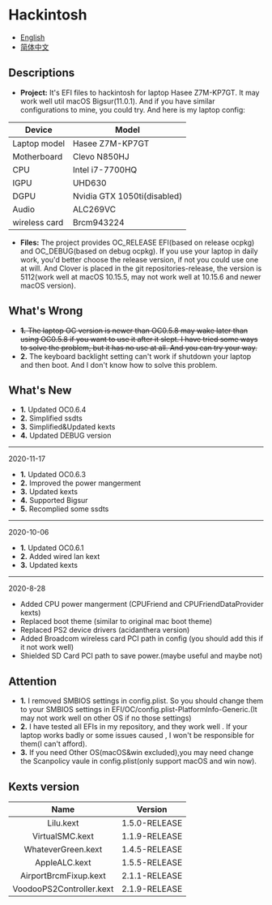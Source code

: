 # Hackintosh
* [English](https://github.com/Xin9912/Hackintosh/blob/master/README.md)
* [简体中文](https://github.com/Xin9912/Hackintosh/blob/master/README_cn.md)
&emsp;

## Descriptions <br>
* **Project:** It's EFI files to hackintosh for laptop Hasee Z7M-KP7GT. It may work well util macOS Bigsur(11.0.1). And if you have similar configurations to mine, you could try. And here is my laptop config: <br>
  
| Device | Model |
| ---- | ---- |
| Laptop model| Hasee Z7M-KP7GT |
| Motherboard| Clevo N850HJ |
| CPU | Intel i7-7700HQ |
| IGPU | UHD630 |
| DGPU | Nvidia GTX 1050ti(disabled)|
| Audio | ALC269VC |
| wireless card | Brcm943224 | <br>

* **Files:** The project provides OC_RELEASE EFI(based on release ocpkg) and OC_DEBUG(based on debug ocpkg). If you use your laptop in daily work, you'd better choose the release version, if not you could use one at will. And Clover is placed in the git repositories-release, the version is 5112(work well at macOS 10.15.5, may not work well at 10.15.6 and newer macOS version).  <br>

## What's Wrong <br>
* ~~**1.** The laptop OC version is newer than OC0.5.8 may wake later than using OC0.5.8 if you want to use it after it slept. I have tried some ways to solve the problem, but it has no use at all. And you can try your way.~~  <br>
* **2.** The keyboard backlight setting can't work if shutdown your laptop and then boot. And I don't know how to solve this problem. <br>

## What's New <br>
* **1.** Updated OC0.6.4
* **2.** Simplified ssdts
* **3.** Simplified&Updated kexts
* **4.** Updated DEBUG version
-----
2020-11-17
<br>
* **1.** Updated OC0.6.3
* **2.** Improved the power mangerment
* **3.** Updated kexts 
* **4.** Supported Bigsur
* **5.** Recomplied some ssdts
-----
2020-10-06
<br>
* **1.** Updated OC0.6.1
* **2.** Added wired lan kext 
* **3.** Updated kexts 
-----
 2020-8-28
<br>
* Added CPU power mangerment (CPUFriend and CPUFriendDataProvider kexts)
* Replaced boot theme (similar to original mac boot theme)
* Replaced PS2 device drivers (acidanthera version)
* Added Broadcom wireless card PCI path in config (you should add this if it not work well)
* Shielded SD Card PCI path to save power.(maybe useful and maybe not) 

## Attention <br>
* **1.** I removed SMBIOS settings in config.plist. So you should change them to your SMBIOS settings in EFI/OC/config.plist-PlatformInfo-Generic.(It may not work well on other OS if no those settings) <br> 
* **2.** I have tested all EFIs in my repository, and they work well . If your laptop works badly or some issues caused , I won't be responsible for them(I can't afford). <br>
* **3.** If you need Other OS(macOS&win excluded),you may need change the Scanpolicy vaule in config.plist(only support macOS and win now).

## Kexts version <br>

| Name | Version |
| :----: | :----: |
| Lilu.kext| 1.5.0-RELEASE |
| VirtualSMC.kext| 1.1.9-RELEASE |
| WhateverGreen.kext | 1.4.5-RELEASE |
| AppleALC.kext | 1.5.5-RELEASE |
| AirportBrcmFixup.kext | 2.1.1-RELEASE |
| VoodooPS2Controller.kext | 2.1.9-RELEASE |<br>
